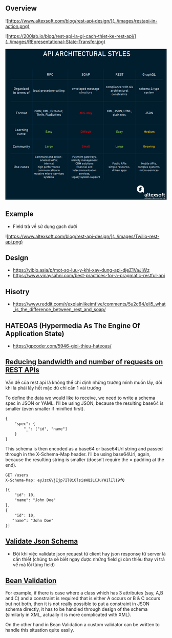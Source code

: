 ## Overview
![https://www.altexsoft.com/blog/rest-api-design/](../images/restapi-in-action.png)

![https://200lab.io/blog/rest-api-la-gi-cach-thiet-ke-rest-api/](../images/REpresentational-State-Transfer.jpg)

![](../images/api-architectural-styles.png)

## Example
- Field trả về sử dụng gạch dưới

![https://www.altexsoft.com/blog/rest-api-design/](../images/Twilio-rest-api.png)


## Design
- https://viblo.asia/p/mot-so-luu-y-khi-xay-dung-api-djeZ1VaJlWz
- https://www.vinaysahni.com/best-practices-for-a-pragmatic-restful-api

## Hisotry
- https://www.reddit.com/r/explainlikeimfive/comments/5u2c64/eli5_what_is_the_difference_between_rest_and_soap/

## HATEOAS (Hypermedia As The Engine Of Application State)
- https://gpcoder.com/5946-gioi-thieu-hateoas/

## [Reducing bandwidth and number of requests on REST APIs](https://itnext.io/reducing-bandwidth-and-number-of-requests-on-rest-apis-ec418b5fd82a)
Vấn đề của rest api là không thể chỉ định những trường mình muốn lấy, đôi khi là phải lấy hết mặc dù chỉ cần 1 vài trường

To define the data we would like to receive, we need to write a schema spec in JSON or YAML. I’ll be using JSON, because the resulting base64 is smaller (even smaller if minified first).

```
{
    "spec": {
        "_": ["id", "name"]
    }
}
```

This schema is then encoded as a base64 or base64Url string and passed through in the X-Schema-Map header. I’ll be using base64Url, again, because the resulting string is smaller (doesn’t require the = padding at the end).

```
GET /users
X-Schema-Map: eyJzcGVjIjp7Il8iOlsiaWQiLCJuYW1lIl19fQ
```

```
[{
    "id": 10, 
    "name": "John Doe"
},
{
    "id": 10, 
   "name": "John Doe"
}]
```

## [Validate Json Schema](https://www.linkedin.com/pulse/validate-rest-api-using-json-schema-sunil-kapil/)
- Đôi khi việc validate json request từ client hay json response từ server là cần thiết (chúng ta sẽ biết ngay được những field gì còn thiếu thay vì trả về mã lỗi từng field)

## [Bean Validation](https://stackoverflow.com/questions/61614879/is-is-recommended-to-use-json-schema-validation-in-the-place-of-bean-validation)

For example, if there is case where a class which has 3 attributes (say, A,B and C) and a constraint is required that is either A occurs or B & C occurs but not both, then it is not really possible to put a constraint in JSON schema directly, it has to be handled through design of the schema (similarly in XML, actually it is more complicated with XML).

On the other hand in Bean Validation a custom validator can be written to handle this situation quite easily.